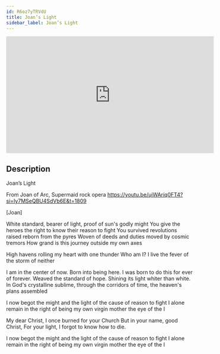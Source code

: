 ```yaml
---
id: R6oz7yTRVdU
title: Joan’s Light
sidebar_label: Joan’s Light
---
```


<iframe
  width="560"
  height="315"
  src="https://www.youtube.com/embed/R6oz7yTRVdU"
  title="YouTube video player"
  frameborder="0"
  allow="accelerometer; autoplay; clipboard-write; encrypted-media; gyroscope; picture-in-picture; web-share"
  referrerpolicy="strict-origin-when-cross-origin"
  allowfullscreen
></iframe>

## Description

Joan’s Light

From Joan of Arc, Supermaid rock opera https://youtu.be/ujWAriq0FT4?si=Iy7MSeQBU4SdVb6E&t=1809

[Joan]

White standard, bearer of light, proof of sun's godly might 
You give the heroes the right to know their reason to fight 
You survived revolutions raised reborn from the pyres 
Woven of deeds and duties moved by cosmic tremors
How grand is this journey outside my own axes

High havens rolling my heart with one thunder 
Who am I? I live the fever of the storm of neither 

I am in the center of now. Born into being here. 
I was born to do this for ever of forever.
Weaved the standard of hope. Shining its light whiter than white.
In God's crystalline sublime, through the corridors of time, the heaven's plans assembled

I now begot the might and the light of the cause of reason to fight 
I alone remain in the right of being my own virgin mother
the eye of the I 

My dear Christ, I once burned for your Church
But in your name, good Christ, 
For your light, I forgot to know how to die. 

I now begot the might and the light of the cause of reason to fight 
I alone remain in the right of being my own virgin mother
the eye of the I
